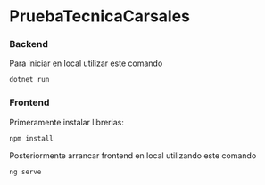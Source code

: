 # PruebaTecnicaCarsales

### Backend

Para iniciar en local utilizar este comando

```bash
dotnet run
```

### Frontend

Primeramente instalar librerias:

```bash
npm install
```

Posteriormente arrancar frontend en local utilizando este comando

```bash
ng serve
```

